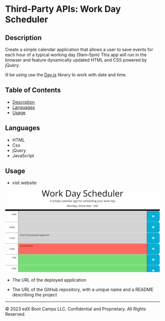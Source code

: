 # Third-Party APIs: Work Day Scheduler

## Description 

Create a simple calendar application that allows a user to save events for each hour of a typical working day (9am&ndash;5pm) This app will run in the browser and feature dynamically updated HTML and CSS powered by jQuery.

ill be using use the [Day.js](https://day.js.org/en/) library to work with date and time. 

## Table of Contents 

- [Descrption](#description)
- [Languages](#languages)
- [Usage](#usage)


## Languages

- HTML
- Css
- jQuery
- JavaScript

## Usage
-  vist website 

<!-- @TODO: create ticket to review/update image) -->
![A user clicks on slots on the color-coded calendar and edits the events.](./Assets/05-third-party-apis-homework-demo.gif)


* The URL of the deployed application

* The URL of the GitHub repository, with a unique name and a README describing the project

- - -
© 2023 edX Boot Camps LLC. Confidential and Proprietary. All Rights Reserved.